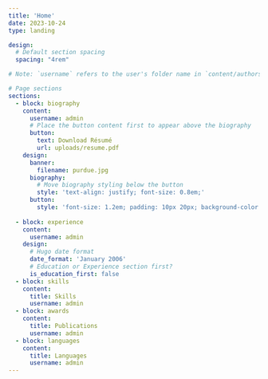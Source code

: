 ```yaml
---
title: 'Home'
date: 2023-10-24
type: landing

design:
  # Default section spacing
  spacing: "4rem"

# Note: `username` refers to the user's folder name in `content/authors/`

# Page sections
sections:
  - block: biography
    content:
      username: admin
      # Place the button content first to appear above the biography
      button:
        text: Download Résumé
        url: uploads/resume.pdf
    design:
      banner:
        filename: purdue.jpg
      biography:
        # Move biography styling below the button
        style: 'text-align: justify; font-size: 0.8em;'
      button:
        style: 'font-size: 1.2em; padding: 10px 20px; background-color: #78888a; color: white; border-radius: 5px;'
      
  - block: experience
    content:
      username: admin
    design:
      # Hugo date format
      date_format: 'January 2006'
      # Education or Experience section first?
      is_education_first: false
  - block: skills
    content:
      title: Skills
      username: admin
  - block: awards
    content:
      title: Publications
      username: admin
  - block: languages
    content:
      title: Languages
      username: admin
---
```

